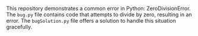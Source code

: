 This repository demonstrates a common error in Python: ZeroDivisionError. The `bug.py` file contains code that attempts to divide by zero, resulting in an error.  The `bugSolution.py` file offers a solution to handle this situation gracefully.